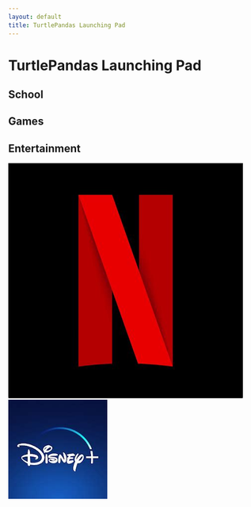 ```yaml
---
layout: default
title: TurtlePandas Launching Pad
---
```

# TurtlePandas Launching Pad

## School

## Games

## Entertainment
[![fixed](./assets/images/netflix.jpeg)](https://netflix.com)
[![fixed](./assets/images/disney+.jpeg)](https://disneyplus.com)
